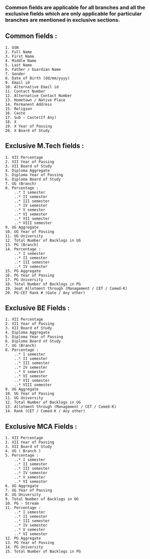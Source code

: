 ### Common fields are applicable for all branches and all the exclusive fields which are only applicable for particular branches are mentioned in exclusive sections.

## Common fields :
	1. USN
	2. Full Name 
	3. First Name
	4. Middle Name
	5. Last Name
	6. Father / Guardian Name
	7. Gender
	8. Date of Birth (dd/mm/yyyy)
	9. Email id
	10. Alternative Email id
	11. Contact Number
	12. Alternative Contact Number
	13. Hometown / Native Place
	14. Permanent Address
	15. Religion
	16. Caste
	17. Sub - Caste(If Any)
	18. X
	19. X Year of Passing
	20. X Board of Study	

## Exclusive M.Tech fields :
	1. XII Percentage
	2. XII Year of Passing
	3. XII Board of Study
	4. Diploma Aggregate
	5. Diploma Year of Passing
	6. Diploma Board of Study
	7. UG (Branch)
	8. Percentage :
		..* I semester
		..* II semester
		..* III semester
		..* IV semester
		..* V semester
		..* VI semester
		..* VII semester
		..* VIII semester
	9. UG Aggregate
	10. UG Year of Passing
	11. UG University
	12. Total Number of Backlogs in UG
	13. PG (Branch)
	14. Percentage :
		..* I semester
		..* II semester
		..* III semester
		..* IV semester
	15. PG Aggregate
	16. PG Year of Passing
	17. PG University
	18. Total Number of Backlogs in PG
	19. Seat Allotment through (Management / CET / Comed-K)
	20. PG-CET Rank # (Gate / Any other)

## Exclusive BE Fields : 
	1. XII Percentage
	2. XII Year of Passing
	3. XII Board of Study
	4. Diploma Aggregate
	5. Diploma Year of Passing
	6. Diploma Board of Study
	7. UG (Branch)
	8. Percentage :
		..* I semester
		..* II semester
		..* III semester
		..* IV semester
		..* V semester
		..* VI semester
		..* VII semester
		..* VIII semester
	9. UG Aggregate
	10. UG Year of Passing
	11. UG University
	12. Total Number of Backlogs in UG
	13. Allotment through (Management / CET / Comed-K)
	14. Rank (CET / Comed-K / Any other)


## Exclusive MCA Fields  :
	1. XII Percentage
	2. XII Year of Passing
	3. XII Board of Study
	4. UG ( Branch )
	5. Percentage :
		..* I semester
		..* II semester
		..* III semester
		..* IV semester
		..* V semester
		..* VI semester
	6. UG Aggregate 
	7. UG Year of Passing
	8. UG University
	9. Total Number of Backlogs in UG
	10. PG - Stream
	11. Percentage :
		..* I semester
		..* II semester
		..* III semester
		..* IV semester
		..* V semester
		..* VI semester
	12. PG Aggregate 
	13. PG Year of Passing
	14. PG University
	15. Total Number of Backlogs in PG



